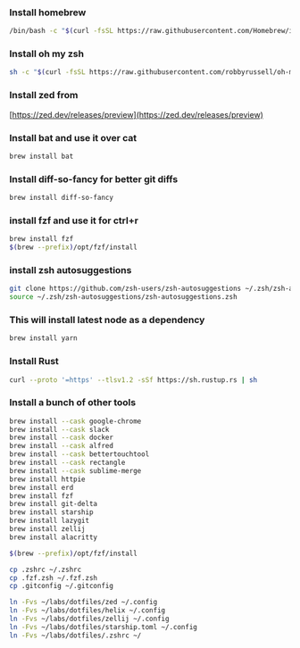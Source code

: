 ### Install homebrew

```sh
/bin/bash -c "$(curl -fsSL https://raw.githubusercontent.com/Homebrew/install/HEAD/install.sh)"
```

### Install oh my zsh

```sh
sh -c "$(curl -fsSL https://raw.githubusercontent.com/robbyrussell/oh-my-zsh/master/tools/install.sh)"
```

### Install zed from

[https://zed.dev/releases/preview](https://zed.dev/releases/preview)

### Install bat and use it over cat

```sh
brew install bat
```

### Install diff-so-fancy for better git diffs

```sh
brew install diff-so-fancy
```

### install fzf and use it for ctrl+r

```sh
brew install fzf
$(brew --prefix)/opt/fzf/install
```

### install zsh autosuggestions

```sh
git clone https://github.com/zsh-users/zsh-autosuggestions ~/.zsh/zsh-autosuggestions
source ~/.zsh/zsh-autosuggestions/zsh-autosuggestions.zsh
```

### This will install latest node as a dependency

```sh
brew install yarn
```

### Install Rust

```sh
curl --proto '=https' --tlsv1.2 -sSf https://sh.rustup.rs | sh
```

### Install a bunch of other tools

```sh
brew install --cask google-chrome
brew install --cask slack
brew install --cask docker
brew install --cask alfred
brew install --cask bettertouchtool
brew install --cask rectangle
brew install --cask sublime-merge
brew install httpie
brew install erd
brew install fzf
brew install git-delta
brew install starship
brew install lazygit
brew install zellij
brew install alacritty

$(brew --prefix)/opt/fzf/install
```

```sh
cp .zshrc ~/.zshrc
cp .fzf.zsh ~/.fzf.zsh
cp .gitconfig ~/.gitconfig
```

```sh
ln -Fvs ~/labs/dotfiles/zed ~/.config
ln -Fvs ~/labs/dotfiles/helix ~/.config
ln -Fvs ~/labs/dotfiles/zellij ~/.config
ln -Fvs ~/labs/dotfiles/starship.toml ~/.config
ln -Fvs ~/labs/dotfiles/.zshrc ~/
```
